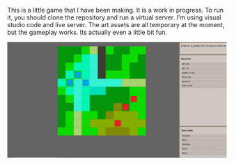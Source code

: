 This is a little game that I have been making. It is a work in progress.
To run it, you should clone the repository and run a virtual server. I'm using visual studio code and live server.
The art assets are all temporary at the moment, but the gameplay works. Its actually even a little bit fun.

![A screenshot of the game](images/screenshot.png)

